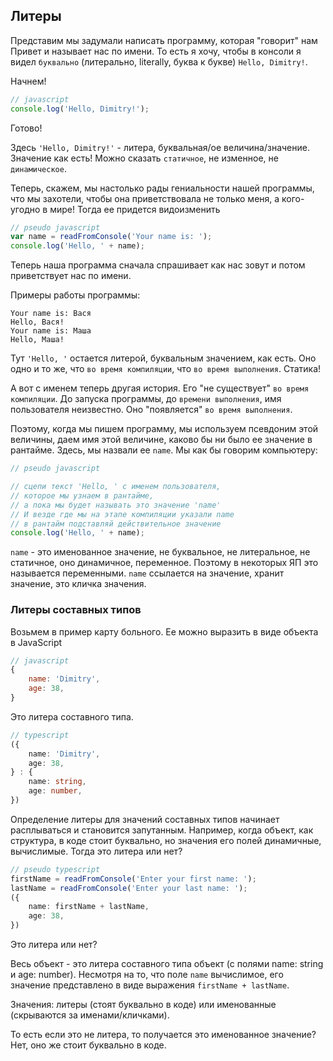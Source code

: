## Литеры

Представим мы задумали написать программу, которая "говорит" нам Привет и называет нас по имени. То есть я хочу, чтобы в консоли я видел `буквально` (литерально, literally, буква к букве) `Hello, Dimitry!`.

Начнем!
```js
// javascript
console.log('Hello, Dimitry!');
```

Готово!

Здесь `'Hello, Dimitry!'` - литера, буквальная/ое величина/значение. Значение как есть! Можно сказать `статичное`, не изменное, не `динамическое`.

Теперь, скажем, мы настолько рады гениальности нашей программы, что мы захотели, чтобы она приветствовала не только меня, а кого-угодно в мире! Тогда ее придется видоизменить
```js
// pseudo javascript
var name = readFromConsole('Your name is: ');
console.log('Hello, ' + name);
```

Теперь наша программа сначала спрашивает как нас зовут и потом приветствует нас по имени.

Примеры работы программы:
```
Your name is: Вася
Hello, Вася!
Your name is: Маша
Hello, Маша!
```

Тут `'Hello, '` остается литерой, буквальным значением, как есть. Оно одно и то же, что `во время компиляции`, что `во время выполнения`. Статика!

А вот с именем теперь другая история. Его "не существует" `во время компиляции`. До запуска программы, до `времени выполнения`, имя пользователя неизвестно. Оно "появляется" `во время выполнения`.

Поэтому, когда мы пишем программу, мы используем псевдоним этой величины, даем имя этой величине, каково бы ни было ее значение в рантайме. Здесь, мы назвали ее `name`. Мы как бы говорим компьютеру: 

```js
// pseudo javascript

// сцепи текст 'Hello, ' с именем пользователя,
// которое мы узнаем в рантайме,
// а пока мы будет называть это значение 'name'
// И везде где мы на этапе компиляции указали name
// в рантайм подставляй действительное значение
console.log('Hello, ' + name);
```

`name` - это именованное значение, не буквальное, не литеральное, не статичное, оно динамичное, переменное. Поэтому в некоторых ЯП это называется переменными. `name` ссылается на значение, хранит значение, это кличка значения.

### Литеры составных типов

Возьмем в пример карту больного. Ее можно выразить в виде объекта в JavaScript

```js
// javascript
{
    name: 'Dimitry',
    age: 38,
}
```

Это литера составного типа.

```ts
// typescript
({
    name: 'Dimitry',
    age: 38,
} : {
    name: string,
    age: number,
})
```

Определение литеры для значений составных типов начинает расплываться и становится запутанным. Например, когда объект, как структура, в коде стоит буквально, но значения его полей динамичные, вычислимые. Тогда это литера или нет?
```ts
// pseudo typescript
firstName = readFromConsole('Enter your first name: ');
lastName = readFromConsole('Enter your last name: ');
({
    name: firstName + lastName,
    age: 38,
})
```
Это литера или нет?

Весь объект - это литера составного типа объект (с полями name: string и age: number). Несмотря на то, что поле `name` вычислимое, его значение представлено в виде выражения `firstName + lastName`.

Значения: литеры (стоят буквально в коде) или именованные (скрываются за именами/кличками).

То есть если это не литера, то получается это именованное значение? Нет, оно же стоит буквально в коде.
